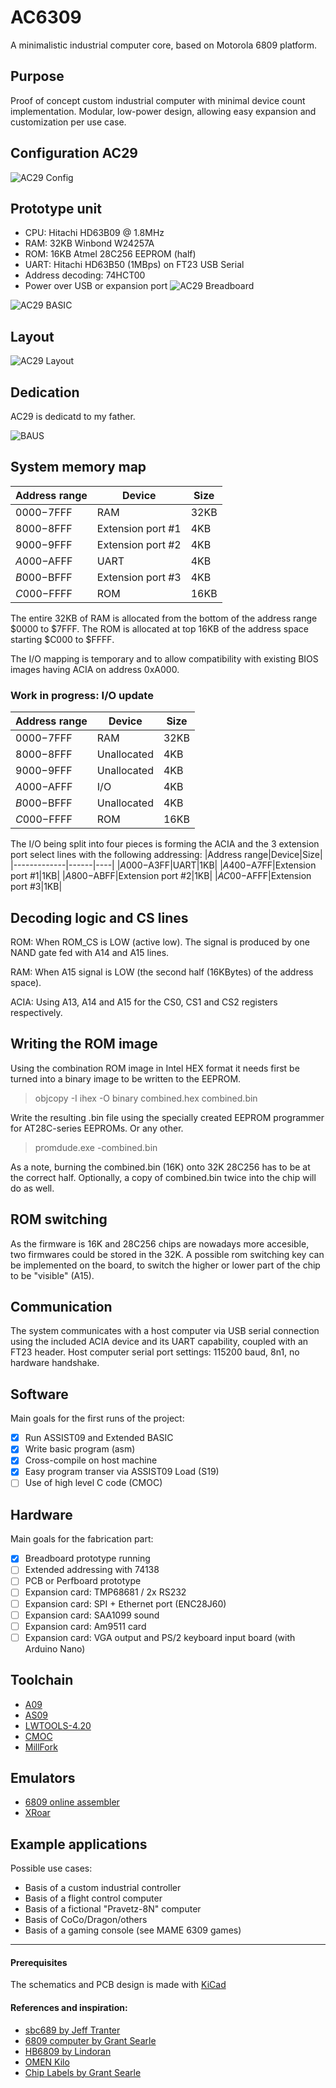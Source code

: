 # AC6309
A minimalistic industrial computer core, based on Motorola 6809 platform.

## Purpose
Proof of concept custom industrial computer with minimal device count implementation. Modular, low-power design, allowing easy expansion and customization per use case.

## Configuration AC29
![AC29 Config](Images/AC29_config.PNG)

## Prototype unit 
* CPU: Hitachi HD63B09 @ 1.8MHz
* RAM: 32KB Winbond W24257A
* ROM: 16KB Atmel 28C256 EEPROM (half)
* UART: Hitachi HD63B50 (1MBps) on FT23 USB Serial
* Address decoding: 74HCT00
* Power over USB or expansion port
![AC29 Breadboard](Images/AC29_Breadboard.jpg)

![AC29 BASIC](Images/AC29_BASIC.jpg)

## Layout
![AC29 Layout](Images/AC29_layout.PNG)

## Dedication
AC29 is dedicatd to my father.

![BAUS](Images/bauscii.png)

## System memory map
|Address range|Device|Size|
|-------------|------|----|
|$0000-$7FFF|RAM|32KB|
|$8000-$8FFF|Extension port #1|4KB|
|$9000-$9FFF|Extension port #2|4KB|
|$A000-$AFFF|UART|4KB|
|$B000-$BFFF|Extension port #3|4KB|
|$C000-$FFFF|ROM|16KB|

The entire 32KB of RAM is allocated from the bottom of the address range $0000 to $7FFF.
The ROM is allocated at top 16KB of the address space starting $C000 to $FFFF.

The I/O mapping is temporary and to allow compatibility with existing BIOS images having ACIA on address 0xA000. 

### Work in progress: I/O update

|Address range|Device|Size|
|-------------|------|----|
|$0000-$7FFF|RAM|32KB|
|$8000-$8FFF|Unallocated|4KB|
|$9000-$9FFF|Unallocated|4KB|
|$A000-$AFFF|I/O|4KB|
|$B000-$BFFF|Unallocated|4KB|
|$C000-$FFFF|ROM|16KB|

The I/O being split into four pieces is forming the ACIA and the 3 extension port select lines with the following addressing:
|Address range|Device|Size|
|-------------|------|----|
|$A000-$A3FF|UART|1KB|
|$A400-$A7FF|Extension port #1|1KB|
|$A800-$ABFF|Extension port #2|1KB|
|$AC00-$AFFF|Extension port #3|1KB|

## Decoding logic and CS lines
ROM: When ROM_CS is LOW (active low). The signal is produced by one NAND gate fed with A14 and A15 lines.

RAM: When A15 signal is LOW (the second half (16KBytes) of the address space).

ACIA: Using A13, A14 and A15 for the CS0, CS1 and CS2 registers respectively.


## Writing the ROM image
Using the combination ROM image in Intel HEX format it needs first be turned into a binary image to be written to the EEPROM.
> objcopy -I ihex -O binary combined.hex combined.bin

Write the resulting .bin file using the specially created EEPROM programmer for AT28C-series EEPROMs. Or any other.
> promdude.exe -combined.bin

As a note, burning the combined.bin (16K) onto 32K 28C256 has to be at the correct half. Optionally, a copy of combined.bin twice into the chip will do as well.

## ROM switching
As the firmware is 16K and 28C256 chips are nowadays more accesible, two firmwares could be stored in the 32K. A possible rom switching key can be implemented on the board, to switch the higher or lower part of the chip to be "visible"  (A15).

## Communication
The system communicates with a host computer via USB serial connection using the included ACIA device and its UART capability, coupled with an FT23 header. Host computer serial port settings: 115200 baud, 8n1, no hardware handshake.

## Software
Main goals for the first runs of the project:
- [x] Run ASSIST09 and Extended BASIC
- [x] Write basic program (asm)
- [x] Cross-compile on host machine
- [x] Easy program transer via ASSIST09 Load (S19)
- [ ] Use of high level C code (CMOC)

## Hardware
Main goals for the fabrication part:
- [x] Breadboard prototype running
- [ ] Extended addressing with 74138
- [ ] PCB or Perfboard prototype
- [ ] Expansion card: TMP68681 / 2x RS232
- [ ] Expansion card: SPI + Ethernet port (ENC28J60)
- [ ] Expansion card: SAA1099 sound
- [ ] Expansion card: Am9511 card
- [ ] Expansion card: VGA output and PS/2 keyboard input board (with Arduino Nano)

## Toolchain
* [A09](https://github.com/Arakula/A09)
* [AS09](https://gitlab.com/dfffffff/as09)
* [LWTOOLS-4.20](http://www.lwtools.ca/)
* [CMOC](http://perso.b2b2c.ca/~sarrazip/dev/cmoc.html)
* [MillFork](https://github.com/KarolS/millfork)

## Emulators
* [6809 online assembler](http://6809.uk/)
* [XRoar](https://www.6809.org.uk/xroar/online/)


## Example applications
Possible use cases:
* Basis of a custom industrial controller
* Basis of a flight control computer
* Basis of a fictional "Pravetz-8N" computer
* Basis of CoCo/Dragon/others
* Basis of a gaming console (see MAME 6309 games)


- - - 
#### Prerequisites
The schematics and PCB design is made with [KiCad](http://kicad.org)


#### References and inspiration:
* [sbc689 by Jeff Tranter](https://github.com/jefftranter/6809)
* [6809 computer by Grant Searle](http://searle.x10host.com/6809/Simple6809.html)
* [HB6809 by Lindoran](https://github.com/lindoran/HB6809)
* [OMEN Kilo](https://github.com/omenmicro/kilo)
* [Chip Labels by Grant Searle](http://searle.x10host.com/labels/ChipLabels.pdf)